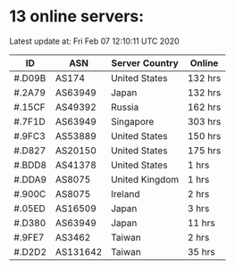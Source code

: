 # 13 online servers:

Latest update at: Fri Feb 07 12:10:11 UTC 2020

| ID | ASN | Server Country | Online |
| -- | --- | -------------- | ------ |
| #.D09B | AS174 | United States | 132 hrs |
| #.2A79 | AS63949 | Japan | 132 hrs |
| #.15CF | AS49392 | Russia | 162 hrs |
| #.7F1D | AS63949 | Singapore | 303 hrs |
| #.9FC3 | AS53889 | United States | 150 hrs |
| #.D827 | AS20150 | United States | 175 hrs |
| #.BDD8 | AS41378 | United States | 1 hrs |
| #.DDA9 | AS8075 | United Kingdom | 1 hrs |
| #.900C | AS8075 | Ireland | 2 hrs |
| #.05ED | AS16509 | Japan | 3 hrs |
| #.D380 | AS63949 | Japan | 11 hrs |
| #.9FE7 | AS3462 | Taiwan | 2 hrs |
| #.D2D2 | AS131642 | Taiwan | 35 hrs |

